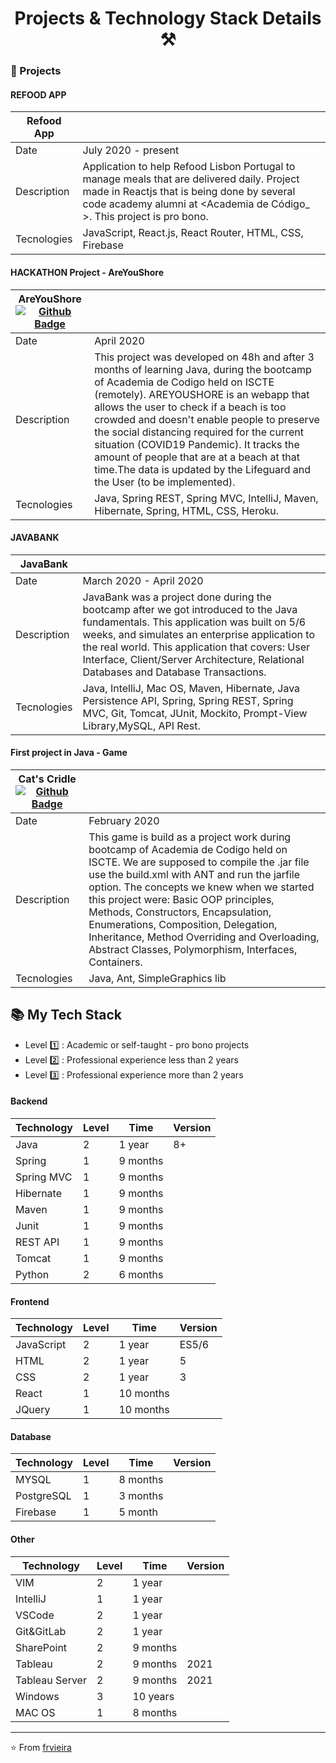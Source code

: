 <p align="center">
  <h1 align="center">  Projects & Technology Stack Details ⚒</h1>
</p>

### 📌 Projects


#### REFOOD APP

| Refood App  | |
|---------------------------|-----------------------------------------------------|
| Date |   July 2020  - present                                                            |
| Description | Application to help Refood Lisbon Portugal to manage meals that are delivered daily. Project made in Reactjs that is being done by several code academy alumni at <Academia de Código_ >. This project is pro bono.                                                               |
| Tecnologies | JavaScript, React.js, React Router, HTML, CSS, Firebase                            |


#### HACKATHON Project - AreYouShore

| AreYouShore  [![Github Badge](https://img.shields.io/badge/-Github-000?style=flat-square&logo=Github&logoColor=white&link=https://github.com/frvieira/hackathon)](https://github.com/frvieira/hackathon) | |
|---------------------------|-----------------------------------------------------|
| Date |   April 2020                                                             |
| Description |   This project was developed on 48h and after 3 months of learning Java, during the bootcamp of Academia de Codigo held on ISCTE (remotely). AREYOUSHORE is an webapp that allows the user to check if a beach is too crowded  and doesn't enable people to preserve the social distancing required for the current situation  (COVID19 Pandemic). It tracks the amount of people that are at a beach at that time.The data is updated by the Lifeguard and the User (to be implemented). |
| Tecnologies | Java, Spring REST, Spring MVC, IntelliJ, Maven, Hibernate, Spring, HTML, CSS, Heroku.                           |


#### JAVABANK 

| JavaBank | |
|---------------------------|-----------------------------------------------------|
| Date |   March 2020 - April 2020                                                             |
| Description |JavaBank was a project done during the bootcamp after we got introduced to the Java fundamentals. This application was built on 5/6 weeks, and simulates an enterprise application to the real world. This application that covers: User Interface, Client/Server Architecture, Relational Databases and Database Transactions.                                                                   |
| Tecnologies | Java, IntelliJ, Mac OS, Maven, Hibernate, Java Persistence API, Spring, Spring REST, Spring MVC, Git, Tomcat, JUnit, Mockito, Prompt-View Library,MySQL, API Rest.                          |


#### First project in Java - Game 

| Cat's Cridle [![Github Badge](https://img.shields.io/badge/-Github-000?style=flat-square&logo=Github&logoColor=white&link=https://github.com/umeshwar101010/TeamCarter)](https://github.com/umeshwar101010/TeamCarter) | |
|---------------------------|-----------------------------------------------------|
| Date                      |   February 2020|
| Description |This game is build as a project work during bootcamp of Academia de Codigo held on ISCTE. We are supposed to compile the .jar file use the build.xml with ANT and run the jarfile option. The concepts we knew when we started this project were: Basic OOP principles, Methods, Constructors, Encapsulation, Enumerations, Composition, Delegation, Inheritance, Method Overriding and Overloading, Abstract Classes, Polymorphism, Interfaces, Containers.|
| Tecnologies | Java, Ant, SimpleGraphics lib|



## 📚 My Tech Stack 

- Level  1️⃣ : Academic or self-taught - pro bono projects
- Level  2️⃣ : Professional experience less than 2 years
- Level  3️⃣ : Professional experience more than 2 years 

#### Backend

| Technology | Level | Time     | Version |
|------------|-------|----------|---------|
| Java       | 2     | 1 year   | 8+      |
| Spring     | 1     | 9 months |         |
| Spring MVC | 1     | 9 months |         |
| Hibernate  | 1     | 9 months |         |
| Maven      | 1     | 9 months |         |
| Junit      | 1     | 9 months |         |
| REST API   | 1     | 9 months |         |
| Tomcat     | 1     | 9 months |         |
| Python     | 2     | 6 months |         |


#### Frontend

| Technology | Level | Time      | Version |
|------------|-------|-----------|---------|
| JavaScript | 2     | 1 year    | ES5/6   |
| HTML       | 2     | 1 year    | 5       |
| CSS        | 2     | 1 year    | 3       |
| React      | 1     | 10 months |         |
| JQuery     | 1     | 10 months |         |


#### Database

| Technology | Level | Time     | Version |
|------------|-------|----------|---------|
| MYSQL      | 1     | 8 months |         |
| PostgreSQL | 1     | 3 months |         |
| Firebase   | 1     | 5 month  |         |



#### Other

| Technology | Level | Time     | Version |
|------------|-------|----------|---------|
| VIM        | 2     | 1 year |           |
| IntelliJ   | 1     | 1 year |           |
| VSCode     | 2     | 1 year |           |
| Git&GitLab | 2     | 1 year |           |
| SharePoint | 2     | 9 months |         |
| Tableau    | 2     | 9 months | 2021    |
| Tableau Server | 2     | 9 months | 2021    |
| Windows    | 3     | 10 years |         |
| MAC OS     | 1     | 8 months |         |

---

⭐️ From [frvieira](https://github.com/frvieira)